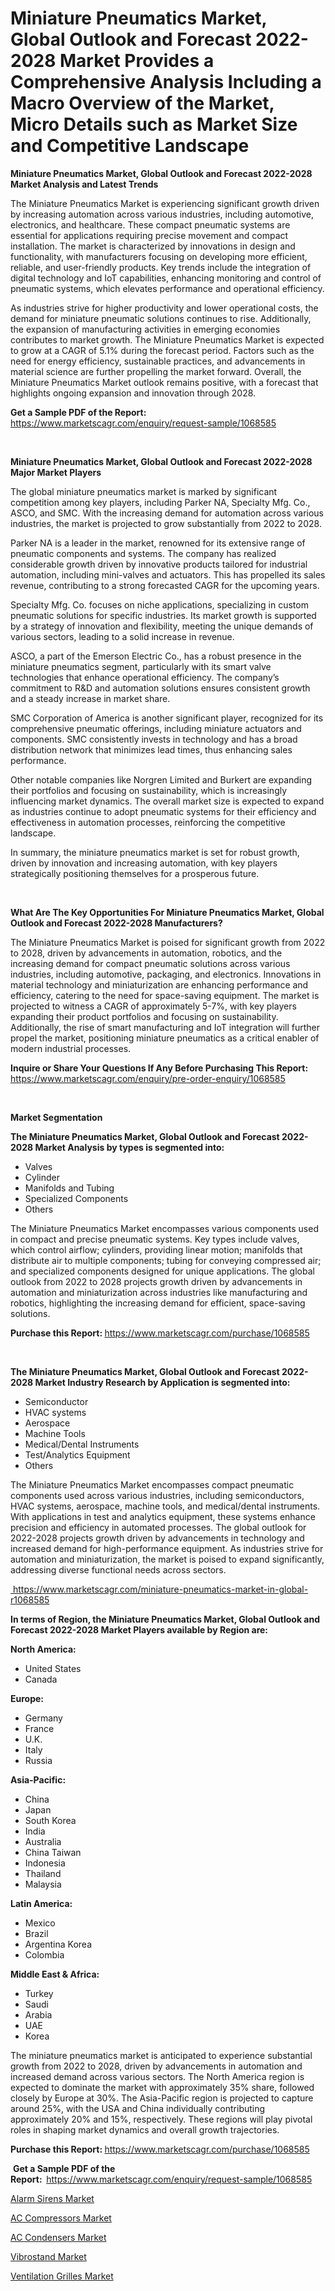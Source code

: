 <p><h1>Miniature Pneumatics Market, Global Outlook and Forecast 2022-2028 Market Provides a Comprehensive Analysis Including a Macro Overview of the Market, Micro Details such as Market Size and Competitive Landscape</h1></p><p><strong>Miniature Pneumatics Market, Global Outlook and Forecast 2022-2028 Market Analysis and Latest Trends</strong></p>
<p><p>The Miniature Pneumatics Market is experiencing significant growth driven by increasing automation across various industries, including automotive, electronics, and healthcare. These compact pneumatic systems are essential for applications requiring precise movement and compact installation. The market is characterized by innovations in design and functionality, with manufacturers focusing on developing more efficient, reliable, and user-friendly products. Key trends include the integration of digital technology and IoT capabilities, enhancing monitoring and control of pneumatic systems, which elevates performance and operational efficiency.</p><p>As industries strive for higher productivity and lower operational costs, the demand for miniature pneumatic solutions continues to rise. Additionally, the expansion of manufacturing activities in emerging economies contributes to market growth. The Miniature Pneumatics Market is expected to grow at a CAGR of 5.1% during the forecast period. Factors such as the need for energy efficiency, sustainable practices, and advancements in material science are further propelling the market forward. Overall, the Miniature Pneumatics Market outlook remains positive, with a forecast that highlights ongoing expansion and innovation through 2028.</p></p>
<p><strong>Get a Sample PDF of the Report:&nbsp;</strong> <a href="https://www.marketscagr.com/enquiry/request-sample/1068585?utm_campaign=3519&utm_medium=2&utm_source=Github&utm_content=ia&utm_term=21032025&utm_id=miniature-pneumatics-market-global-outlook-and-forecast-2022-2028">https://www.marketscagr.com/enquiry/request-sample/1068585</a></p>
<p>&nbsp;</p>
<p><strong>Miniature Pneumatics Market, Global Outlook and Forecast 2022-2028 Major Market Players</strong></p>
<p><p>The global miniature pneumatics market is marked by significant competition among key players, including Parker NA, Specialty Mfg. Co., ASCO, and SMC. With the increasing demand for automation across various industries, the market is projected to grow substantially from 2022 to 2028.</p><p>Parker NA is a leader in the market, renowned for its extensive range of pneumatic components and systems. The company has realized considerable growth driven by innovative products tailored for industrial automation, including mini-valves and actuators. This has propelled its sales revenue, contributing to a strong forecasted CAGR for the upcoming years.</p><p>Specialty Mfg. Co. focuses on niche applications, specializing in custom pneumatic solutions for specific industries. Its market growth is supported by a strategy of innovation and flexibility, meeting the unique demands of various sectors, leading to a solid increase in revenue.</p><p>ASCO, a part of the Emerson Electric Co., has a robust presence in the miniature pneumatics segment, particularly with its smart valve technologies that enhance operational efficiency. The company’s commitment to R&D and automation solutions ensures consistent growth and a steady increase in market share.</p><p>SMC Corporation of America is another significant player, recognized for its comprehensive pneumatic offerings, including miniature actuators and components. SMC consistently invests in technology and has a broad distribution network that minimizes lead times, thus enhancing sales performance.</p><p>Other notable companies like Norgren Limited and Burkert are expanding their portfolios and focusing on sustainability, which is increasingly influencing market dynamics. The overall market size is expected to expand as industries continue to adopt pneumatic systems for their efficiency and effectiveness in automation processes, reinforcing the competitive landscape. </p><p>In summary, the miniature pneumatics market is set for robust growth, driven by innovation and increasing automation, with key players strategically positioning themselves for a prosperous future.</p></p>
<p>&nbsp;</p>
<p><strong>What Are The Key Opportunities For Miniature Pneumatics Market, Global Outlook and Forecast 2022-2028 Manufacturers?</strong></p>
<p><p>The Miniature Pneumatics Market is poised for significant growth from 2022 to 2028, driven by advancements in automation, robotics, and the increasing demand for compact pneumatic solutions across various industries, including automotive, packaging, and electronics. Innovations in material technology and miniaturization are enhancing performance and efficiency, catering to the need for space-saving equipment. The market is projected to witness a CAGR of approximately 5-7%, with key players expanding their product portfolios and focusing on sustainability. Additionally, the rise of smart manufacturing and IoT integration will further propel the market, positioning miniature pneumatics as a critical enabler of modern industrial processes.</p></p>
<p><strong>Inquire or Share Your Questions If Any Before Purchasing This Report:</strong> <a href="https://www.marketscagr.com/enquiry/pre-order-enquiry/1068585?utm_campaign=3519&utm_medium=2&utm_source=Github&utm_content=ia&utm_term=21032025&utm_id=miniature-pneumatics-market-global-outlook-and-forecast-2022-2028">https://www.marketscagr.com/enquiry/pre-order-enquiry/1068585</a></p>
<p>&nbsp;</p>
<p><strong>Market Segmentation</strong></p>
<p><strong>The Miniature Pneumatics Market, Global Outlook and Forecast 2022-2028 Market Analysis by types is segmented into:</strong></p>
<p><ul><li>Valves</li><li>Cylinder</li><li>Manifolds and Tubing</li><li>Specialized Components</li><li>Others</li></ul></p>
<p><p>The Miniature Pneumatics Market encompasses various components used in compact and precise pneumatic systems. Key types include valves, which control airflow; cylinders, providing linear motion; manifolds that distribute air to multiple components; tubing for conveying compressed air; and specialized components designed for unique applications. The global outlook from 2022 to 2028 projects growth driven by advancements in automation and miniaturization across industries like manufacturing and robotics, highlighting the increasing demand for efficient, space-saving solutions.</p></p>
<p><strong>Purchase this Report:&nbsp;</strong><a href="https://www.marketscagr.com/purchase/1068585?utm_campaign=3519&utm_medium=2&utm_source=Github&utm_content=ia&utm_term=21032025&utm_id=miniature-pneumatics-market-global-outlook-and-forecast-2022-2028">https://www.marketscagr.com/purchase/1068585</a></p>
<p>&nbsp;</p>
<p><strong>The Miniature Pneumatics Market, Global Outlook and Forecast 2022-2028 Market Industry Research by Application is segmented into:</strong></p>
<p><ul><li>Semiconductor</li><li>HVAC systems</li><li>Aerospace</li><li>Machine Tools</li><li>Medical/Dental Instruments</li><li>Test/Analytics Equipment</li><li>Others</li></ul></p>
<p><p>The Miniature Pneumatics Market encompasses compact pneumatic components used across various industries, including semiconductors, HVAC systems, aerospace, machine tools, and medical/dental instruments. With applications in test and analytics equipment, these systems enhance precision and efficiency in automated processes. The global outlook for 2022-2028 projects growth driven by advancements in technology and increased demand for high-performance equipment. As industries strive for automation and miniaturization, the market is poised to expand significantly, addressing diverse functional needs across sectors.</p></p>
<p><a href="https://www.marketscagr.com/miniature-pneumatics-market-in-global-r1068585?utm_campaign=3519&utm_medium=2&utm_source=Github&utm_content=ia&utm_term=21032025&utm_id=miniature-pneumatics-market-global-outlook-and-forecast-2022-2028">&nbsp;https://www.marketscagr.com/miniature-pneumatics-market-in-global-r1068585</a></p>
<p><strong>In terms of Region, the Miniature Pneumatics Market, Global Outlook and Forecast 2022-2028 Market Players available by Region are:</strong></p>
<p>
    <p> <strong> North America: </strong>
        <ul>
            <li>United States</li>
            <li>Canada</li>
        </ul>
        </p> 
    <p> <strong> Europe: </strong>
        <ul>
            <li>Germany</li>
            <li>France</li>
            <li>U.K.</li>
            <li>Italy</li>
            <li>Russia</li>
        </ul>
        </p> 
    <p> <strong> Asia-Pacific: </strong>
        <ul>
            <li>China</li>
            <li>Japan</li>
            <li>South Korea</li>
            <li>India</li>
            <li>Australia</li>
            <li>China Taiwan</li>
            <li>Indonesia</li>
            <li>Thailand</li>
            <li>Malaysia</li>
        </ul>
        </p> 
    <p> <strong> Latin America: </strong>
        <ul>
            <li>Mexico</li>
            <li>Brazil</li>
            <li>Argentina Korea</li>
            <li>Colombia</li>
        </ul>
        </p> 
    <p> <strong> Middle East & Africa: </strong>
        <ul>
            <li>Turkey</li>
            <li>Saudi</li>
            <li>Arabia</li>
            <li>UAE</li>
            <li>Korea</li>
        </ul>
    </p>
    </p>
<p><p>The miniature pneumatics market is anticipated to experience substantial growth from 2022 to 2028, driven by advancements in automation and increased demand across various sectors. The North America region is expected to dominate the market with approximately 35% share, followed closely by Europe at 30%. The Asia-Pacific region is projected to capture around 25%, with the USA and China individually contributing approximately 20% and 15%, respectively. These regions will play pivotal roles in shaping market dynamics and overall growth trajectories.</p></p>
<p><strong>Purchase this Report: </strong><a href="https://www.marketscagr.com/purchase/1068585?utm_campaign=3519&utm_medium=2&utm_source=Github&utm_content=ia&utm_term=21032025&utm_id=miniature-pneumatics-market-global-outlook-and-forecast-2022-2028">https://www.marketscagr.com/purchase/1068585</a></p>
<p>&nbsp;<strong>Get a Sample PDF of the Report:&nbsp;&nbsp;</strong><a href="https://www.marketscagr.com/enquiry/request-sample/1068585?utm_campaign=3519&utm_medium=2&utm_source=Github&utm_content=ia&utm_term=21032025&utm_id=miniature-pneumatics-market-global-outlook-and-forecast-2022-2028">https://www.marketscagr.com/enquiry/request-sample/1068585</a></p>
<p><strong></strong></p>
<p><p><a href="https://www.linkedin.com/pulse/thorough-review-alarm-sirens-market-size-share-revenue-anticipated-6sc0e?utm_campaign=3519&utm_medium=2&utm_source=Github&utm_content=ia&utm_term=21032025&utm_id=miniature-pneumatics-market-global-outlook-and-forecast-2022-2028">Alarm Sirens Market</a></p><p><a href="https://www.linkedin.com/pulse/driving-forces-behind-ac-compressors-market-expansion-expected-ox2oe?utm_campaign=3519&utm_medium=2&utm_source=Github&utm_content=ia&utm_term=21032025&utm_id=miniature-pneumatics-market-global-outlook-and-forecast-2022-2028">AC Compressors Market</a></p><p><a href="https://www.linkedin.com/pulse/comprehensive-report-ac-condensers-market-types-applications-15wme?utm_campaign=3519&utm_medium=2&utm_source=Github&utm_content=ia&utm_term=21032025&utm_id=miniature-pneumatics-market-global-outlook-and-forecast-2022-2028">AC Condensers Market</a></p><p><a href="https://www.linkedin.com/pulse/strategic-market-outlook-vibrostand-key-drivers-growth-ajoff?utm_campaign=3519&utm_medium=2&utm_source=Github&utm_content=ia&utm_term=21032025&utm_id=miniature-pneumatics-market-global-outlook-and-forecast-2022-2028">Vibrostand Market</a></p><p><a href="https://www.linkedin.com/pulse/explore-ventilation-grilles-markets-growth-trajectory-9duuf?utm_campaign=3519&utm_medium=2&utm_source=Github&utm_content=ia&utm_term=21032025&utm_id=miniature-pneumatics-market-global-outlook-and-forecast-2022-2028">Ventilation Grilles Market</a></p></p>